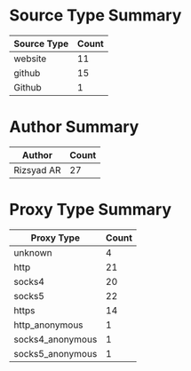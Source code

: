 # Source Type Summary

| Source Type | Count |
|-------------|-------|
| website | 11 |
| github | 15 |
| Github | 1 |


# Author Summary

| Author | Count |
|--------|-------|
| Rizsyad AR | 27 |


# Proxy Type Summary

| Proxy Type | Count |
|------------|-------|
| unknown | 4 |
| http | 21 |
| socks4 | 20 |
| socks5 | 22 |
| https | 14 |
| http_anonymous | 1 |
| socks4_anonymous | 1 |
| socks5_anonymous | 1 |


# Proxy Details

| Name | Total Proxies | Live Proxies | Dead Proxies |
|------|---------------|--------------|---------------|
| multiproxy.org | 0 | 0 | 0 |
| zloi-user | 0 | 0 | 0 |
| proxydb.net | 0 | 0 | 0 |
| hookzof | 147 | 14 | 133 |
| roosterkid | 236 | 11 | 225 |
| opsxcq | 343 | 0 | 343 |
| clarketm | 400 | 1 | 399 |
| Zaeem20 | 701 | 239 | 462 |
| mmppx12 | 1001 | 73 | 928 |
| ShiftyTR | 993 | 34 | 959 |
| jetkai | 1001 | 26 | 975 |
| proxyscrape.com | 1001 | 725 | 276 |
| proxyspace.pro | 1001 | 22 | 979 |
| spys | 800 | 41 | 759 |
| my-proxy.com | 1001 | 52 | 949 |
| sunny9577 | 1001 | 89 | 912 |
| rootjazz.com | 1001 | 5 | 996 |
| proxy4parsing | 1001 | 0 | 1001 |
| B4RC0DE-TM | 1001 | 19 | 982 |
| monosans | 1001 | 52 | 949 |
| openproxylist.xyz | 1001 | 19 | 982 |
| proxifly | 1001 | 13 | 988 |
| proxy-list.download | 1001 | 9 | 992 |
| proxylist.geonode.com | 1001 | 8 | 993 |
| TheSpeedX | 1001 | 105 | 896 |
| rotatingproxies.com | 1001 | 0 | 1001 |
| ErcinDedeoglu | 1001 | 118 | 883 |
